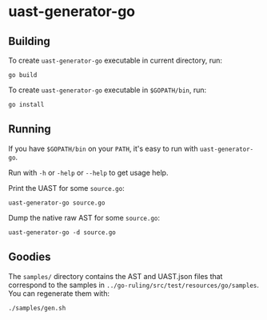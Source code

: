 # uast-generator-go

## Building

To create `uast-generator-go` executable in current directory, run:

    go build

To create `uast-generator-go` executable in `$GOPATH/bin`, run:

    go install

## Running

If you have `$GOPATH/bin` on your `PATH`, it's easy to run with `uast-generator-go`.

Run with `-h` or `-help` or `--help` to get usage help.

Print the UAST for some `source.go`:

    uast-generator-go source.go

Dump the native raw AST for some `source.go`:

    uast-generator-go -d source.go

## Goodies

The `samples/` directory contains the AST and UAST.json files that correspond to the samples in
`../go-ruling/src/test/resources/go/samples`. You can regenerate them with:

    ./samples/gen.sh
